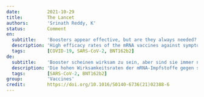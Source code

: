 ```yaml
---
date:          2021-10-29
title:         The Lancet
authors:       'Srinath Reddy, K'
status:        Comment
en:
  subtitle:    'Boosters appear effective, but are they always needed?'
  description: 'High efficacy rates of the mRNA vaccines against symptomatic COVID-19, reported from clinical trials, kindled hope that they would prevent all infections caused by SARS-CoV-2. Currently approved vaccines provide high levels of protection against serious illness, but do not confer mucosal immunity to resist entry of the virus into the respiratory tract. When mostly mild breakthrough infections were reported from different countries, concern arose that individuals with a fast fading immune response to the standard vaccination schedule might experience serious illness if infected. … Vaccine inequity across countries is a matter of global concern. If the practice of administering a third dose to all individuals older than 12 years becomes established in vaccine-rich countries, it can aggravate supply shortages for other countries. In this scenario, under-vaccinated populations could generate the conditions for the emergence of new variants, which might not only be more infectious but also exhibit greater immune escape, and those variants might enter vaccine-rich countries to trigger fresh waves of infection. That is not the kind of natural experiment the world would like to see. As countries discharge their responsibility to protect vulnerable individuals in their populations, they must ensure adequate supply to other countries. Global policy must weigh the risks of adopting booster doses ad libitum across the world at this stage of the pandemic.'
  tags:        [COVID-19, SARS-CoV-2, BNT162b2]
de:
  subtitle:    'Booster scheinen wirksam zu sein, aber sind sie immer notwendig?'
  description: 'Die hohen Wirksamkeitsraten der mRNA-Impfstoffe gegen symptomatisches COVID-19, über die in klinischen Studien berichtet wurde, weckten die Hoffnung, dass sie alle durch SARS-CoV-2 verursachten Infektionen verhindern würden. Die derzeit zugelassenen Impfstoffe bieten einen hohen Schutz vor schweren Erkrankungen, verleihen aber keine Schleimhautimmunität, die das Eindringen des Virus in die Atemwege verhindert. Als aus verschiedenen Ländern überwiegend milde Durchbruchsinfektionen gemeldet wurden, kam die Sorge auf, dass Personen mit einer schnell abklingenden Immunreaktion auf den Standardimpfplan im Falle einer Infektion schwer erkranken könnten. … Die ungleiche Verteilung von Impfstoffen zwischen den Ländern ist ein weltweites Problem. Wenn sich die Praxis, allen Personen über 12 Jahren eine dritte Dosis zu verabreichen, in den impfstoffreichen Ländern durchsetzt, kann dies die Versorgungsengpässe in anderen Ländern verschärfen. In diesem Szenario könnten untergeimpfte Bevölkerungen die Voraussetzungen für das Auftreten neuer Varianten schaffen, die nicht nur infektiöser sind, sondern auch eine größere Immunflucht aufweisen, und diese Varianten könnten in impfstarke Länder eindringen und neue Infektionswellen auslösen. Das ist nicht die Art von natürlichem Experiment, die die Welt gerne sehen würde. Während die Länder ihre Verantwortung für den Schutz gefährdeter Personen in ihrer Bevölkerung wahrnehmen, müssen sie eine angemessene Versorgung anderer Länder sicherstellen. Die globale Politik muss die Risiken abwägen, die mit der Einführung von Auffrischungsimpfungen nach Belieben in der ganzen Welt in diesem Stadium der Pandemie verbunden sind.' 
  tags:        [SARS-CoV-2, BNT162b2]
group:         'Vaccines'
credit:        https://doi.org/10.1016/S0140-6736(21)02388-6
---
```

